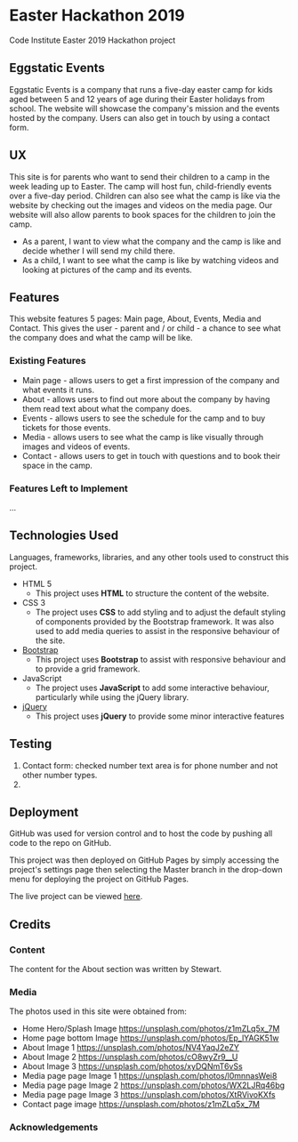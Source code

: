 # Easter Hackathon 2019

Code Institute Easter 2019 Hackathon project

## Eggstatic Events
Eggstatic Events is a company that runs a five-day easter camp for kids aged between 5 and 12 years of age during their Easter holidays from school. The website will showcase the company's mission and the events hosted by the company. Users can also get in touch by using a contact form.

## UX
This site is for parents who want to send their children to a camp in the week leading up to Easter. The camp will host fun, child-friendly events over a five-day period. Children can also see what the camp is like via the website by checking out the images and videos on the media page. Our website will also allow parents to book spaces for the children to join the camp.

* As a parent, I want to view what the company and the camp is like and decide whether I will send my child there.
* As a child, I want to see what the camp is like by watching videos and looking at pictures of the camp and its events.

## Features
This website features 5 pages: Main page, About, Events, Media and Contact. This gives the user - parent and / or child - a chance to see what the company does and what the camp will be like.

### Existing Features
* Main page - allows users to get a first impression of the company and what events it runs.
* About - allows users to find out more about the company by having them read text about what the company does.
* Events - allows users to see the schedule for the camp and to buy tickets for those events.
* Media - allows users to see what the camp is like visually through images and videos of events.
* Contact - allows users to get in touch with questions and to book their space in the camp.

### Features Left to Implement

...

## Technologies Used

Languages, frameworks, libraries, and any other tools used to construct this project. 

- HTML 5
    - This project uses **HTML** to structure the content of the website.
- CSS 3
    - The project uses **CSS** to add styling and to adjust the default styling of components provided by the Bootstrap framework. It was also used to add media queries to assist in the responsive behaviour of the site.
- [Bootstrap](https://getbootstrap.com/)
    - This project uses **Bootstrap** to assist with responsive behaviour and to provide a grid framework.
- JavaScript
    - The project uses **JavaScript** to add some interactive behaviour, particularly while using the jQuery library.
- [jQuery](https://jquery.com/)
    - This project uses **jQuery** to provide some minor interactive features 
    
    
## Testing

1. Contact form: checked number text area is for phone number and not other number types.
2. 



## Deployment

GitHub was used for version control and to host the code by pushing all code to the repo on GitHub.

This project was then deployed on GitHub Pages by simply accessing the project's settings page then selecting the Master branch in the drop-down menu for deploying the project on GitHub Pages.

The live project can be viewed [here](https://kes2401.github.io/code-institute-easter-hackathon/index.html).


## Credits

### Content
The content for the About section was written by Stewart.

### Media
The photos used in this site were obtained from:
* Home Hero/Splash Image https://unsplash.com/photos/z1mZLq5x_7M
* Home page bottom Image https://unsplash.com/photos/Ep_lYAGK51w
* About Image 1 https://unsplash.com/photos/NV4YaqJ2eZY
* About Image 2 https://unsplash.com/photos/cO8wyZr9__U
* About Image 3 https://unsplash.com/photos/xyDQNmT6vSs
* Media page page Image 1 https://unsplash.com/photos/l0mnnasWei8
* Media page page Image 2 https://unsplash.com/photos/WX2LJRq46bg
* Media page page Image 3 https://unsplash.com/photos/XtRVivoKXfs
* Contact page image https://unsplash.com/photos/z1mZLq5x_7M

### Acknowledgements
